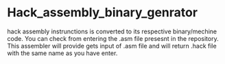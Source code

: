 # Hack_assembly_binary_genrator
 hack assembly instrunctions is converted to its respective binary/mechine code.  You can check from entering the .asm file presesnt in the repository. 
This assembler will provide gets input of .asm file and will return .hack file with the same name as you have enter.
